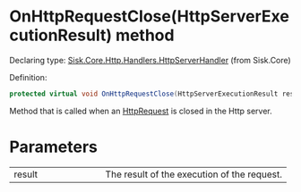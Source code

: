 <!--

Copyrights 2023 Sisk Framework - CypherPotato
Published under MIT license

!!! DO NOT EDIT THIS FILE !!!
This file was generated by a tool in the Sisk package. To edit the information in this documentation,
edit the XML documentation present in the Sisk source code.

-->


# OnHttpRequestClose(HttpServerExecutionResult) method

Declaring type: [Sisk.Core.Http.Handlers.HttpServerHandler](/spec/Sisk.Core.Http.Handlers.HttpServerHandler.md) (from Sisk.Core)


Definition:

```cs
protected virtual void OnHttpRequestClose(HttpServerExecutionResult result)
```

Method that is called when an <a href="/spec/Sisk.Core.Http.HttpRequest.md">HttpRequest</a> is closed in the Http server.


# Parameters

<table>
    <tbody>
<tr>
    <td width="33%">result</td>
    <td>The result of the execution of the request.</td>
</tr>
    </tbody>
</table>

